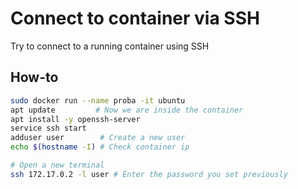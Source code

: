 # Connect to container via SSH

Try to connect to a running container using SSH

## How-to

```bash
sudo docker run --name proba -it ubuntu
apt update         # Now we are inside the container
apt install -y openssh-server
service ssh start
adduser user        # Create a new user
echo $(hostname -I) # Check container ip

# Open a new terminal
ssh 172.17.0.2 -l user # Enter the password you set previously
```